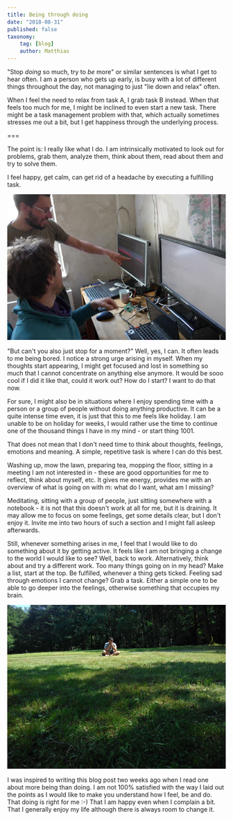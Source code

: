 ```yaml
---
title: Being through doing
date: "2018-08-31"
published: false
taxonomy:
    tag: [blog]
    author: Matthias
---
```

"Stop _doing_ so much, try to _be_ more" or similar sentences is what I get to hear often. I am a person who gets up early, is busy with a lot of different things throughout the day, not managing to just "lie down and relax" often.

When I feel the need to relax from task A, I grab task B instead. When that feels too much for me, I might be inclined to even start a new task. There might be a task management problem with that, which actually sometimes stresses me out a bit, but I get happiness through the underlying process.

===

The point is: I really like what I do.
I am intrinsically motivated to look out for problems, grab them, analyze them, think about them, read about them and try to solve them.

I feel happy, get calm, can get rid of a headache by executing a fulfilling task.

![](matthias_desk.jpg)

"But can't you also just stop for a moment?"
Well, yes, I can. It often leads to me being bored.
I notice a strong urge arising in myself.
When my thoughts start appearing, I might get focused and lost in something so much that I cannot concentrate on anything else anymore.
It would be sooo cool if I did it like that, could it work out? How do I start? I want to do that now.

For sure, I might also be in situations where I enjoy spending time with a person or a group of people without doing anything productive.
It can be a quite intense time even, it is just that this to me feels like holiday.
I am unable to be on holiday for weeks, I would rather use the time to continue one of the thousand things I have in my mind - or start thing 1001.

That does not mean that I don't need time to think about thoughts, feelings, emotions and meaning.
A simple, repetitive task is where I can do this best.

Washing up, mow the lawn, preparing tea, mopping the floor, sitting in a meeting I am not interested in - these are good opportunities for me to reflect, think about myself, etc.
It gives me energy, provides me with an overview of what is going on with m: what do I want, what am I missing?

Meditating, sitting with a group of people, just sitting somewhere with a notebook - it is not that this doesn't work at all for me, but it is draining.
It may allow me to focus on some feelings, get some details clear, but I don't enjoy it.
Invite me into two hours of such a section and I might fall asleep afterwards.

Still, whenever something arises in me, I feel that I would like to do something about it by getting active.
It feels like I am not bringing a change to the world I would like to see? Well, back to work. Alternatively, think about and try a different work.
Too many things going on in my head? Make a list, start at the top. Be fulfilled, whenever a thing gets ticked.
Feeling sad through emotions I cannot change? Grab a task. Either a simple one to be able to go deeper into the feelings, otherwise something that occupies my brain.

![](nerdOnTheLawn.jpg)

I was inspired to writing this blog post two weeks ago when I read one about more being than doing.
I am not 100% satisfied with the way I laid out the points as I would like to make you understand how I feel, be and do.
That doing is right for me :-)
That I am happy even when I complain a bit.
That I generally enjoy my life although there is always room to change it.
